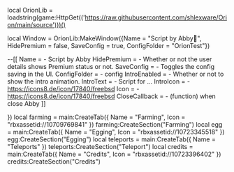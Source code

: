 local OrionLib = loadstring(game:HttpGet(('https://raw.githubusercontent.com/shlexware/Orion/main/source')))()

local Window = OrionLib:MakeWindow({Name = "Script by Abby🔑", HidePremium = false, SaveConfig = true, ConfigFolder = "OrionTest"})

--[[
Name = <string> - Script by Abby
HidePremium = <bool> - Whether or not the user details shows Premium status or not.
SaveConfig = <bool> - Toggles the config saving in the UI.
ConfigFolder = <string> - config
IntroEnabled = <bool> - Whether or not to show the intro animation.
IntroText = <string> - Script for ...
IntroIcon = <string> - https://icons8.de/icon/17840/freebsd
Icon = <string> - https://icons8.de/icon/17840/freebsd
CloseCallback = <function> - (function) when close <string> Abby
]]

})
local farming = main:CreateTab({
    Name = "Farming",
    Icon = "rbxassetid://10709769841"
}) farming:CreateSection("Farming")
local egg = main:CreateTab({
    Name = "Egging",
    Icon = "rbxassetid://10723345518"
}) egg:CreateSection("Egging")
local teleports = main:CreateTab({
    Name = "Teleports"
}) teleports:CreateSection("Teleport")
local credits = main:CreateTab({
    Name = "Credits",
    Icon = "rbxassetid://10723396402"
}) credits:CreateSection("Credits")


